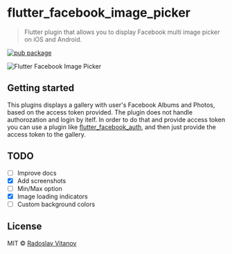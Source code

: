 # flutter_facebook_image_picker

> Flutter plugin that allows you to display Facebook multi image picker on iOS and Android.

[![pub package](https://img.shields.io/pub/v/flutter_facebook_image_picker.svg)](https://pub.dartlang.org/packages/flutter_facebook_image_picker)

![Flutter Facebook Image Picker](https://thumbs.gfycat.com/HonestUnrealisticBangeltiger-size_restricted.gif)


## Getting started

This plugins displays a gallery with user's Facebook Albums and Photos, based on the access token provided. The plugin does not handle authorozation and login by itelf. In order to do that and provide access token you can use a plugin like [flutter_facebook_auth](https://pub.dartlang.org/packages/flutter_facebook_auth), and then just provide the access token to the gallery.


## TODO

- [ ] Improve docs
- [x] Add screenshots
- [ ] Min/Max option
- [x] Image loading indicators
- [ ] Custom background colors

## License

MIT © [Radoslav Vitanov](https://github.com/Sh1d0w)
